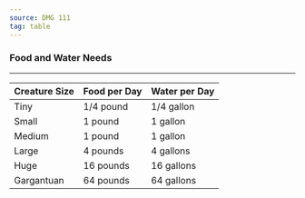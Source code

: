 ```yaml
---
source: DMG 111
tag: table
---
```


### Food and Water Needs
---
|Creature Size|Food per Day|Water per Day|
|------|------|------|
|Tiny|1/4 pound|1/4 gallon|
|Small|1 pound|1 gallon|
|Medium|1 pound|1 gallon|
|Large|4 pounds|4 gallons|
|Huge|16 pounds|16 gallons|
|Gargantuan|64 pounds|64 gallons|
